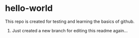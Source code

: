 # hello-world
This repo is created for testing and learning the basics of github.
1. Just created a new branch for editing this readme again...
